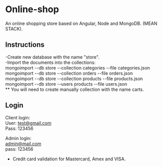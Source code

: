 # Online-shop
An online shopping store based on Angular, Node and MongoDB. (MEAN STACK). </br>

## Instructions
-Create new database with the name "store". </br>
-Import the documents into the collections: </br>
mongoimport --db store --collection categories --file categories.json </br>
mongoimport --db store --collection orders --file orders.json </br>
mongoimport --db store --collection products --file products.json </br>
mongoimport --db store --users products --file users.json </br> 
** You will need to create manually collection with the name carts. </br>

## Login
Client login: </br>
User: test@gmail.com </br>
Pass: 123456 </br>

Admin login: </br>
admin@mail.com </br>
pass: 123456 </br>

* Credit card validation for Mastercard, Amex and VISA.
